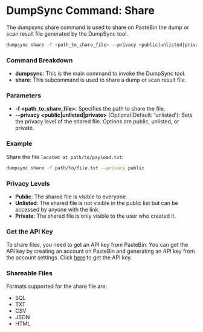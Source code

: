 # DumpSync Command: Share

The dumpsync share command is used to share on PasteBin the dump or scan result file generated by the DumpSync tool.

```bash
dumpsync share -f <path_to_share_file> --privacy <public|unlisted|private>
```

### Command Breakdown

- **dumpsync**: This is the main command to invoke the DumpSync tool.
- **share**: This subcommand is used to share a dump or scan result file.

### Parameters

- **-f <path_to_share_file>**: Specifies the path to share the file.
- **--privacy <public|unlisted|private>** (Optional|Default: 'unlisted'): Sets the privacy level of the shared file. Options are public, unlisted, or private.

### Example

Share the file `located at path/to/payload.txt`:

```bash
dumpsync share -f path/to/file.txt --privacy public
```

### Privacy Levels

- **Public**: The shared file is visible to everyone.
- **Unlisted**: The shared file is not visible in the public list but can be accessed by anyone with the link.
- **Private**: The shared file is only visible to the user who created it.

### Get the API Key

To share files, you need to get an API key from PasteBin. You can get the API key by creating an account on PasteBin and generating an API key from the account settings. Click [here](https://pastebin.com/doc_api) to get the API key.

### Shareable Files

Formats supported for the share file are:

- SQL
- TXT
- CSV
- JSON
- HTML
